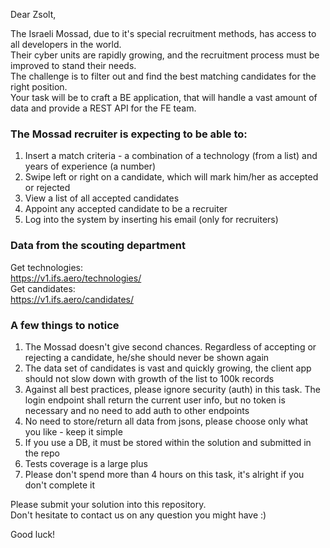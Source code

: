 Dear Zsolt,

The Israeli Mossad, due to it's special recruitment methods, has access to all developers in the world.  
Their cyber units are rapidly growing, and the recruitment process must be improved to stand their needs.  
The challenge is to filter out and find the best matching candidates for the right position.  
Your task will be to craft a BE application, that will handle a vast amount of data and provide a REST API for the FE team.  

### The Mossad recruiter is expecting to be able to:
1. Insert a match criteria - a combination of a technology (from a list) and years of experience (a number)
2. Swipe left or right on a candidate, which will mark him/her as accepted or rejected
3. View a list of all accepted candidates
4. Appoint any accepted candidate to be a recruiter
5. Log into the system by inserting his email (only for recruiters)

### Data from the scouting department
Get technologies:  
https://v1.ifs.aero/technologies/  
Get candidates:  
https://v1.ifs.aero/candidates/  

### A few things to notice
1. The Mossad doesn't give second chances. Regardless of accepting or rejecting a candidate, he/she should never be shown again
2. The data set of candidates is vast and quickly growing, the client app should not slow down with growth of the list to 100k records
3. Against all best practices, please ignore security (auth) in this task. The login endpoint shall return the current user info, but no token is necessary and no need to add auth to other endpoints
4. No need to store/return all data from jsons, please choose only what you like - keep it simple
5. If you use a DB, it must be stored within the solution and submitted in the repo
6. Tests coverage is a large plus
7. Please don't spend more than 4 hours on this task, it's alright if you don't complete it

Please submit your solution into this repository.  
Don't hesitate to contact us on any question you might have :)  

Good luck!
